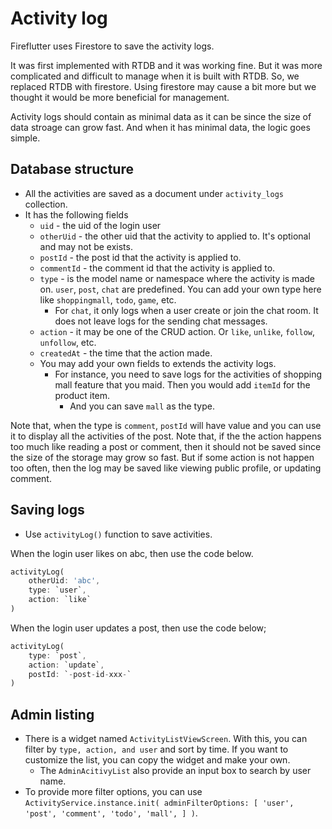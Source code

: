 # Activity log

Fireflutter uses Firestore to save the activity logs.

It was first implemented with RTDB and it was working fine. But it was more complicated and difficult to manage when it is built with RTDB. So, we replaced RTDB with firestore. Using firestore may cause a bit more but we thought it would be more beneficial for management.

Activity logs should contain as minimal data as it can be since the size of data stroage can grow fast. And when it has minimal data, the logic goes simple.

## Database structure

- All the activities are saved as a document under `activity_logs` collection.
- It has the following fields
  - `uid` - the uid of the login user
  - `otherUid` - the other uid that the activity to applied to. It's optional and may not be exists.
  - `postId` - the post id that the activity is applied to.
  - `commentId` - the comment id that the activity is applied to.
  - `type` - is the model name or namespace where the activity is made on. `user`, `post`, `chat` are predefined. You can add your own type here like `shoppingmall`, `todo`, `game`, etc.
    - For `chat`, it only logs when a user create or join the chat room. It does not leave logs for the sending chat messages.
  - `action` - it may be one of the CRUD action. Or `like`, `unlike`, `follow`, `unfollow`, etc.
  - `createdAt` - the time that the action made.
  - You may add your own fields to extends the activity logs.
    - For instance, you need to save logs for the activities of shopping mall feature that you maid. Then you would add `itemId` for the product item.
      - And you can save `mall` as the type.

Note that, when the type is `comment`, `postId` will have value and you can use it to display all the activities of the post.
Note that, if the the action happens too much like reading a post or comment, then it should not be saved since the size of the storage may grow so fast. But if some action is not happen too often, then the log may be saved like viewing public profile, or updating comment.

## Saving logs

- Use `activityLog()` function to save activities.

When the login user likes on abc, then use the code below.

```dart
activityLog(
    otherUid: 'abc',
    type: `user`,
    action: `like`
)
```

When the login user updates a post, then use the code below;

```dart
activityLog(
    type: `post`,
    action: `update`,
    postId: `-post-id-xxx-`
)
```

## Admin listing

- There is a widget named `ActivityListViewScreen`. With this, you can filter by `type, action, and user` and sort by time. If you want to customize the list, you can copy the widget and make your own.
  - The `AdminAcitivyList` also provide an input box to search by user name.
- To provide more filter options, you can use `ActivityService.instance.init( adminFilterOptions: [ 'user', 'post', 'comment', 'todo', 'mall', ] )`.
